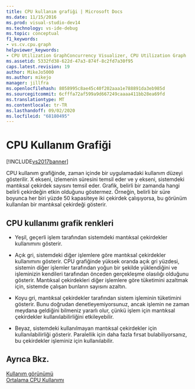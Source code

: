 ```yaml
---
title: CPU kullanım grafiği | Microsoft Docs
ms.date: 11/15/2016
ms.prod: visual-studio-dev14
ms.technology: vs-ide-debug
ms.topic: conceptual
f1_keywords:
- vs.cv.cpu.graph
helpviewer_keywords:
- CPU Utilization GraphConcurrency Visualizer, CPU Utilization Graph
ms.assetid: 5332fd38-622d-47a3-874f-8c2fd7a30f95
caps.latest.revision: 19
author: MikeJo5000
ms.author: mikejo
manager: jillfra
ms.openlocfilehash: 8058995c8ae45c40f202aaa1e788891da3eb985d
ms.sourcegitcommit: 6cfffa72af599a9d667249caaaa411bb28ea69fd
ms.translationtype: MT
ms.contentlocale: tr-TR
ms.lasthandoff: 09/02/2020
ms.locfileid: "68180495"
---
```

# <a name="cpu-utilization-graph"></a>CPU Kullanım Grafiği
[!INCLUDE[vs2017banner](../includes/vs2017banner.md)]

CPU kullanım grafiğinde, zaman içinde bir uygulamadaki kullanım düzeyi gösterilir. X ekseni, izlemenin süresini temsil eder ve y ekseni, sistemdeki mantıksal çekirdek sayısını temsil eder. Grafik, belirli bir zamanda hangi belirli çekirdeğin etkin olduğunu göstermez. Örneğin, belirli bir süre boyunca her biri yüzde 50 kapasiteye iki çekirdek çalışıyorsa, bu görünüm kullanılan bir mantıksal çekirdeği gösterir.  
  
## <a name="cpu-utilization-graph-colors"></a>CPU kullanımı grafik renkleri  
  
- Yeşil, geçerli işlem tarafından sistemdeki mantıksal çekirdekler kullanımını gösterir.  
  
- Açık gri, sistemdeki diğer işlemlere göre mantıksal çekirdekler kullanımını gösterir. CPU grafiğinde yüksek oranda açık gri yüzdesi, sistemin diğer işlemler tarafından yoğun bir şekilde yüklendiğini ve işleminizin kendileri tarafından önceden gerçekleşme olasılığı olduğunu gösterir. Mantıksal çekirdekleri diğer işlemlere göre tüketimini azaltmak için, sistemde çalışan bunların sayısını azaltın.  
  
- Koyu gri, mantıksal çekirdekler tarafından sistem işleminin tüketimini gösterir. Bunu doğrudan denetleyemiyorsunuz, ancak işlemin ne zaman meydana geldiğini bilmeniz yararlı olur, çünkü işlem için mantıksal çekirdekler kullanılabilirliğini etkileyebilir.  
  
- Beyaz, sistemdeki kullanılmayan mantıksal çekirdekler için kullanılabilirliği gösterir. Paralellik için daha fazla fırsat bulabiliyorsanız, bu çekirdekler işleminiz için kullanılabilir.  
  
## <a name="see-also"></a>Ayrıca Bkz.  
 [Kullanım görünümü](../profiling/utilization-view.md)   
 [Ortalama CPU Kullanımı](../profiling/average-cpu-utilization.md)
